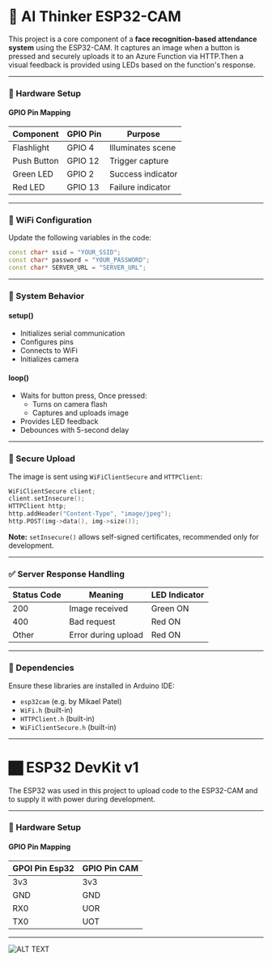 # 📸 AI Thinker ESP32-CAM  

This project is a core component of a **face recognition-based attendance system** using the ESP32-CAM. It captures an image when a button is pressed and securely uploads it to an Azure Function via HTTP.Then a visual feedback is provided using LEDs based on the function's response.

---

### 🔧 Hardware Setup

#### GPIO Pin Mapping

| Component     | GPIO Pin | Purpose           |
| ------------- | -------- | ----------------- |
| Flashlight    | GPIO 4   | Illuminates scene |
| Push Button   | GPIO 12  | Trigger capture   |
| Green LED     | GPIO 2   | Success indicator |
| Red LED       | GPIO 13  | Failure indicator |

---

### 📁 WiFi Configuration

Update the following variables in the code:

```cpp
const char* ssid = "YOUR_SSID";
const char* password = "YOUR_PASSWORD";
const char* SERVER_URL = "SERVER_URL";
```

---

### 🚀 System Behavior

#### setup()
- Initializes serial communication
- Configures pins
- Connects to WiFi
- Initializes camera

#### loop()
- Waits for button press, Once pressed:
    - Turns on camera flash  
    - Captures and uploads image
- Provides LED feedback
- Debounces with 5-second delay

---

### 🔐 Secure Upload

The image is sent using `WiFiClientSecure` and `HTTPClient`:

```cpp
WiFiClientSecure client;
client.setInsecure();
HTTPClient http;
http.addHeader("Content-Type", "image/jpeg");
http.POST(img->data(), img->size());
```

**Note:** `setInsecure()` allows self-signed certificates, recommended only for development.

---

### ✅ Server Response Handling

| Status Code | Meaning             | LED Indicator |
| ----------- | ------------------- | ------------- |
| 200         | Image received      | Green ON      |
| 400         | Bad request         | Red ON        |
| Other       | Error during upload | Red ON        |

---

### 💼 Dependencies

Ensure these libraries are installed in Arduino IDE:

- `esp32cam` (e.g. by Mikael Patel)
- `WiFi.h` (built-in)
- `HTTPClient.h` (built-in)
- `WiFiClientSecure.h` (built-in)

---
# 🏿 ESP32 DevKit v1

The ESP32 was used in this project to upload code to the ESP32-CAM and to supply it with power during development.

---

### 🔧 Hardware Setup

#### GPIO Pin Mapping

| GPOI Pin Esp32| GPIO Pin CAM | 
| ------------- | --------     | 
| 3v3           |   3v3        | 
| GND           |   GND        | 
| RX0           |   UOR        | 
| TX0           |   UOT        | 

---
![ALT TEXT](./connection)